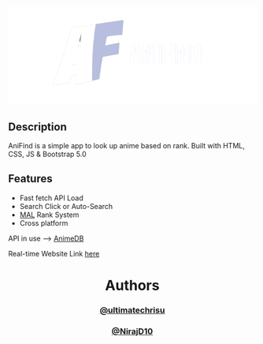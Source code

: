 

<p align="center">
  <img src="imgs/AniFind_Logo-r.png">
</p>

## Description

AniFind is a simple app to look up anime based on rank.
Built with HTML, CSS, JS & Bootstrap 5.0

## Features

- Fast fetch API Load
- Search Click or Auto-Search
- [MAL](https://myanimelist.net) Rank System
- Cross platform

API in use --> [AnimeDB](https://rapidapi.com/brian.rofiq/api/anime-db/)

Real-time Website Link [here](https://ultimatechrisu.github.io/AniFind/)


<h1 align="center">Authors</h1>

<h3 align="center"><a href="https://www.github.com/ultimatechrisu">@ultimatechrisu</a></h3>
<h3 align="center"><a href="https://www.github.com/NirajD10">@NirajD10</a></h3>

